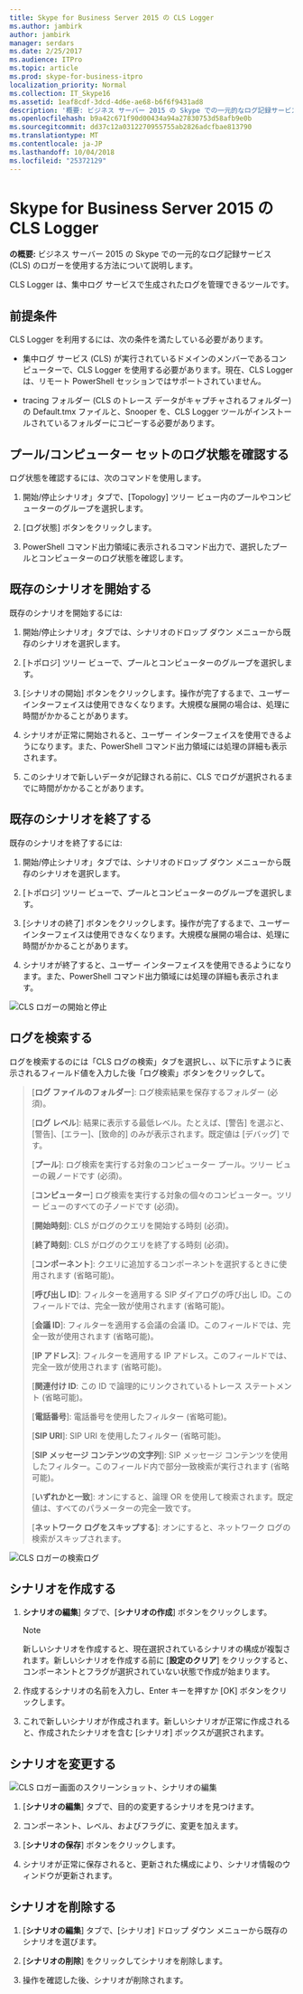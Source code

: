 ```yaml
---
title: Skype for Business Server 2015 の CLS Logger
ms.author: jambirk
author: jambirk
manager: serdars
ms.date: 2/25/2017
ms.audience: ITPro
ms.topic: article
ms.prod: skype-for-business-itpro
localization_priority: Normal
ms.collection: IT_Skype16
ms.assetid: 1eaf8cdf-3dcd-4d6e-ae68-b6f6f9431ad8
description: '概要: ビジネス サーバー 2015 の Skype での一元的なログ記録サービス (CLS) のロガーを使用する方法を説明します。'
ms.openlocfilehash: b9a42c671f90d00434a94a27830753d58afb9e0b
ms.sourcegitcommit: dd37c12a0312270955755ab2826adcfbae813790
ms.translationtype: MT
ms.contentlocale: ja-JP
ms.lasthandoff: 10/04/2018
ms.locfileid: "25372129"
---
```

# <a name="cls-logger-for-skype-for-business-server-2015"></a>Skype for Business Server 2015 の CLS Logger
 
**の概要:** ビジネス サーバー 2015 の Skype での一元的なログ記録サービス (CLS) のロガーを使用する方法について説明します。
  
CLS Logger は、集中ログ サービスで生成されたログを管理できるツールです。
  
## <a name="prerequisites"></a>前提条件

CLS Logger を利用するには、次の条件を満たしている必要があります。
  
- 集中ログ サービス (CLS) が実行されているドメインのメンバーであるコンピューターで、CLS Logger を使用する必要があります。現在、CLS Logger は、リモート PowerShell セッションではサポートされていません。
    
- tracing フォルダー (CLS のトレース データがキャプチャされるフォルダー) の Default.tmx ファイルと、Snooper を、CLS Logger ツールがインストールされているフォルダーにコピーする必要があります。
    
## <a name="check-the-logging-status-of-a-set-of-poolscomputers"></a>プール/コンピューター セットのログ状態を確認する

ログ状態を確認するには、次のコマンドを使用します。
  
1. 開始/停止シナリオ」タブで、[Topology] ツリー ビュー内のプールやコンピューターのグループを選択します。
    
2. [ログ状態] ボタンをクリックします。
    
3. PowerShell コマンド出力領域に表示されるコマンド出力で、選択したプールとコンピューターのログ状態を確認します。
    
## <a name="start-an-existing-scenario"></a>既存のシナリオを開始する

既存のシナリオを開始するには:
  
1. 開始/停止シナリオ」タブでは、シナリオのドロップ ダウン メニューから既存のシナリオを選択します。
    
2. [トポロジ] ツリー ビューで、プールとコンピューターのグループを選択します。
    
3. [シナリオの開始] ボタンをクリックします。操作が完了するまで、ユーザー インターフェイスは使用できなくなります。大規模な展開の場合は、処理に時間がかかることがあります。
    
4. シナリオが正常に開始されると、ユーザー インターフェイスを使用できるようになります。また、PowerShell コマンド出力領域には処理の詳細も表示されます。
    
5. このシナリオで新しいデータが記録される前に、CLS でログが選択されるまでに時間がかかることがあります。
    
## <a name="stop-an-existing-scenario"></a>既存のシナリオを終了する

既存のシナリオを終了するには:
  
1. 開始/停止シナリオ」タブでは、シナリオのドロップ ダウン メニューから既存のシナリオを選択します。
    
2. [トポロジ] ツリー ビューで、プールとコンピューターのグループを選択します。
    
3. [シナリオの終了] ボタンをクリックします。操作が完了するまで、ユーザー インターフェイスは使用できなくなります。大規模な展開の場合は、処理に時間がかかることがあります。
    
4. シナリオが終了すると、ユーザー インターフェイスを使用できるようになります。また、PowerShell コマンド出力領域には処理の詳細も表示されます。
    
![CLS ロガーの開始と停止](../../media/2c4a36c2-b5db-4550-a3b3-41f18e0e2f0c.png)
  
## <a name="search-for-logs"></a>ログを検索する

ログを検索するのには「CLS ログの検索」タブを選択し、、以下に示すように表示されるフィールド値を入力した後「ログ検索」ボタンをクリックして。
  
> [**ログ ファイルのフォルダー**]: ログ検索結果を保存するフォルダー (必須)。
> 
> [**ログ レベル**]: 結果に表示する最低レベル。たとえば、[警告] を選ぶと、[警告]、[エラー]、[致命的] のみが表示されます。既定値は [デバッグ] です。
> 
> [**プール**]: ログ検索を実行する対象のコンピューター プール。ツリー ビューの親ノードです (必須)。
> 
> [**コンピューター**] ログ検索を実行する対象の個々のコンピューター。ツリー ビューのすべての子ノードです (必須)。
> 
> [**開始時刻**]: CLS がログのクエリを開始する時刻 (必須)。
> 
> [**終了時刻**]: CLS がログのクエリを終了する時刻 (必須)。
> 
> [**コンポーネント**]: クエリに追加するコンポーネントを選択するときに使用されます (省略可能)。
> 
> [**呼び出し ID**]: フィルターを適用する SIP ダイアログの呼び出し ID。このフィールドでは、完全一致が使用されます (省略可能)。
> 
> [**会議 ID**]: フィルターを適用する会議の会議 ID。このフィールドでは、完全一致が使用されます (省略可能)。
> 
> [**IP アドレス**]: フィルターを適用する IP アドレス。このフィールドでは、完全一致が使用されます (省略可能)。
> 
> [**関連付け ID**: この ID で論理的にリンクされているトレース ステートメント (省略可能)。
> 
> [**電話番号**]: 電話番号を使用したフィルター (省略可能)。
> 
> [**SIP URI**]: SIP URI を使用したフィルター (省略可能)。
> 
> [**SIP メッセージ コンテンツの文字列**]: SIP メッセージ コンテンツを使用したフィルター。このフィールド内で部分一致検索が実行されます (省略可能)。
> 
> [**いずれかと一致**]: オンにすると、論理 OR を使用して検索されます。既定値は、すべてのパラメーターの完全一致です。
> 
> [**ネットワーク ログをスキップする**]: オンにすると、ネットワーク ログの検索がスキップされます。
    
![CLS ロガーの検索ログ](../../media/5793ea3c-6f5f-40ef-8b53-100da831eedf.png)
  
## <a name="create-a-scenario"></a>シナリオを作成する

1. **シナリオの編集**] タブで、[**シナリオの作成**] ボタンをクリックします。
    
    > [!NOTE]
    > 新しいシナリオを作成すると、現在選択されているシナリオの構成が複製されます。新しいシナリオを作成する前に [**設定のクリア**] をクリックすると、コンポーネントとフラグが選択されていない状態で作成が始まります。
  
2. 作成するシナリオの名前を入力し、Enter キーを押すか [OK] ボタンをクリックします。
    
3. これで新しいシナリオが作成されます。新しいシナリオが正常に作成されると、作成されたシナリオを含む [シナリオ] ボックスが選択されます。
    
## <a name="modify-a-scenario"></a>シナリオを変更する

![CLS ロガー画面のスクリーンショット、シナリオの編集](../../media/abbbcac0-8a2e-48af-a22f-4fee0283a29f.png)
  
1. [**シナリオの編集**] タブで、目的の変更するシナリオを見つけます。
    
2. コンポーネント、レベル、およびフラグに、変更を加えます。
    
3. [**シナリオの保存**] ボタンをクリックします。
    
4. シナリオが正常に保存されると、更新された構成により、シナリオ情報のウィンドウが更新されます。
    
## <a name="delete-a-scenario"></a>シナリオを削除する

1. [**シナリオの編集**] タブで、[シナリオ] ドロップ ダウン メニューから既存のシナリオを選びます。
    
2. [**シナリオの削除**] をクリックしてシナリオを削除します。
    
3. 操作を確認した後、シナリオが削除されます。
    

